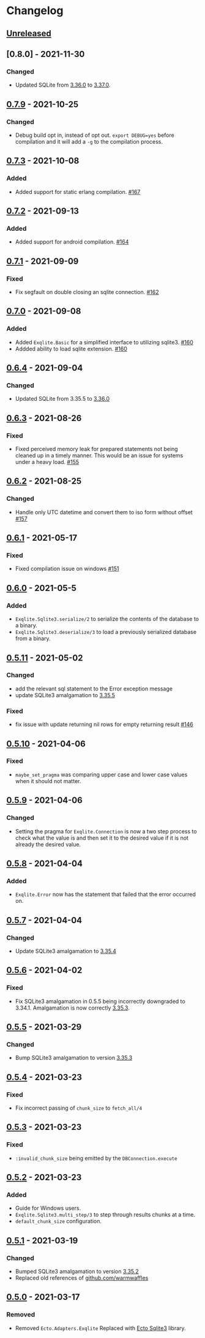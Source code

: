 # Changelog

## [Unreleased](unreleased)


## [0.8.0] - 2021-11-30
### Changed
- Updated SQLite from [3.36.0](https://www.sqlite.org/releaselog/3_36_0.html) to [3.37.0](https://www.sqlite.org/releaselog/3_37_0.html).


## [0.7.9] - 2021-10-25
### Changed
- Debug build opt in, instead of opt out. `export DEBUG=yes` before compilation and it will add a `-g` to the compilation process.


## [0.7.3] - 2021-10-08
### Added
- Added support for static erlang compilation. [#167](https://github.com/elixir-sqlite/exqlite/pull/167)


## [0.7.2] - 2021-09-13
### Added
- Added support for android compilation. [#164](https://github.com/elixir-sqlite/exqlite/pull/162)


## [0.7.1] - 2021-09-09
### Fixed
- Fix segfault on double closing an sqlite connection. [#162](https://github.com/elixir-sqlite/exqlite/pull/162)


## [0.7.0] - 2021-09-08
### Added
- Added `Exqlite.Basic` for a simplified interface to utilizing sqlite3. [#160](https://github.com/elixir-sqlite/exqlite/pull/160)
- Addded ability to load sqlite extension. [#160](https://github.com/elixir-sqlite/exqlite/pull/160)


## [0.6.4] - 2021-09-04
### Changed
- Updated SQLite from 3.35.5 to [3.36.0](https://www.sqlite.org/releaselog/3_36_0.html)


## [0.6.3] - 2021-08-26
### Fixed
- Fixed perceived memory leak for prepared statements not being cleaned up in a timely manner. This would be an issue for systems under a heavy load. [#155](https://github.com/elixir-sqlite/exqlite/pull/155)


## [0.6.2] - 2021-08-25
### Changed
- Handle only UTC datetime and convert them to iso form without offset [#157](https://github.com/elixir-sqlite/exqlite/pull/157)


## [0.6.1] - 2021-05-17
### Fixed
- Fixed compilation issue on windows [#151](https://github.com/elixir-sqlite/exqlite/pull/151)


## [0.6.0] - 2021-05-5
### Added
- `Exqlite.Sqlite3.serialize/2` to serialize the contents of the database to a binary.
- `Exqlite.Sqlite3.deserialize/3` to load a previously serialized database from a binary.


## [0.5.11] - 2021-05-02
### Changed
- add the relevant sql statement to the Error exception message
- update SQLite3 amalgamation to [3.35.5](https://sqlite.org/releaselog/3_35_5.html)

### Fixed
- fix issue with update returning nil rows for empty returning result [#146](https://github.com/elixir-sqlite/exqlite/pull/146)


## [0.5.10] - 2021-04-06
### Fixed
- `maybe_set_pragma` was comparing upper case and lower case values when it
  should not matter.


## [0.5.9] - 2021-04-06
### Changed
- Setting the pragma for `Exqlite.Connection` is now a two step process to check
  what the value is and then set it to the desired value if it is not already
  the desired value.


## [0.5.8] - 2021-04-04
### Added
- `Exqlite.Error` now has the statement that failed that the error occurred on.


## [0.5.7] - 2021-04-04
### Changed
- Update SQLite3 amalgamation to [3.35.4](https://sqlite.org/releaselog/3_35_4.html)


## [0.5.6] - 2021-04-02
### Fixed
- Fix SQLite3 amalgamation in 0.5.5 being incorrectly downgraded to 3.34.1. Amalgamation is now correctly [3.35.3](https://sqlite.org/releaselog/3_35_3.html).


## [0.5.5] - 2021-03-29
### Changed
- Bump SQLite3 amalgamation to version [3.35.3](https://sqlite.org/releaselog/3_35_3.html)


## [0.5.4] - 2021-03-23
### Fixed
- Fix incorrect passing of `chunk_size` to `fetch_all/4`


## [0.5.3] - 2021-03-23
### Fixed
- `:invalid_chunk_size` being emitted by the `DBConnection.execute`


## [0.5.2] - 2021-03-23
### Added
- Guide for Windows users.
- `Exqlite.Sqlite3.multi_step/3` to step through results chunks at a time.
- `default_chunk_size` configuration.


## [0.5.1] - 2021-03-19
### Changed
- Bumped SQLite3 amalgamation to version [3.35.2](https://sqlite.org/releaselog/3_35_2.html)
- Replaced old references of [github.com/warmwaffles](http://github.com/warmwaffles)


## [0.5.0] - 2021-03-17
### Removed
- Removed `Ecto.Adapters.Exqlite`
  Replaced with [Ecto Sqlite3][ecto_sqlite3] library.


[ecto_sqlite3]: <https://github.com/elixir-sqlite/ecto_sqlite3>
[unreleased]: https://github.com/elixir-sqlite/exqlite/compare/v0.7.2...HEAD
[0.7.9]: https://github.com/elixir-sqlite/exqlite/compare/v0.7.3...v0.7.9
[0.7.3]: https://github.com/elixir-sqlite/exqlite/compare/v0.7.2...v0.7.3
[0.7.2]: https://github.com/elixir-sqlite/exqlite/compare/v0.7.0...v0.7.2
[0.7.1]: https://github.com/elixir-sqlite/exqlite/compare/v0.7.0...v0.7.1
[0.7.0]: https://github.com/elixir-sqlite/exqlite/compare/v0.6.4...v0.7.0
[0.6.4]: https://github.com/elixir-sqlite/exqlite/compare/v0.6.3...v0.6.4
[0.6.3]: https://github.com/elixir-sqlite/exqlite/compare/v0.6.2...v0.6.3
[0.6.2]: https://github.com/elixir-sqlite/exqlite/compare/v0.6.1...v0.6.2
[0.6.1]: https://github.com/elixir-sqlite/exqlite/compare/v0.6.0...v0.6.1
[0.6.0]: https://github.com/elixir-sqlite/exqlite/compare/v0.5.11...v0.6.0
[0.5.11]: https://github.com/elixir-sqlite/exqlite/compare/v0.5.10...v0.5.11
[0.5.10]: https://github.com/elixir-sqlite/exqlite/compare/v0.5.9...v0.5.10
[0.5.9]: https://github.com/elixir-sqlite/exqlite/compare/v0.5.8...v0.5.9
[0.5.8]: https://github.com/elixir-sqlite/exqlite/compare/v0.5.7...v0.5.8
[0.5.7]: https://github.com/elixir-sqlite/exqlite/compare/v0.5.6...v0.5.7
[0.5.6]: https://github.com/elixir-sqlite/exqlite/compare/v0.5.5...v0.5.6
[0.5.5]: https://github.com/elixir-sqlite/exqlite/compare/v0.5.4...v0.5.5
[0.5.4]: https://github.com/elixir-sqlite/exqlite/compare/v0.5.3...v0.5.4
[0.5.3]: https://github.com/elixir-sqlite/exqlite/compare/v0.5.2...v0.5.3
[0.5.2]: https://github.com/elixir-sqlite/exqlite/compare/v0.5.1...v0.5.2
[0.5.1]: https://github.com/elixir-sqlite/exqlite/compare/v0.5.0...v0.5.1
[0.5.0]: https://github.com/elixir-sqlite/exqlite/compare/v0.4.9...v0.5.0
